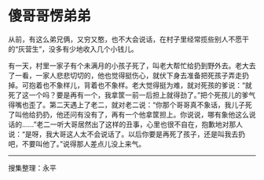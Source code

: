 # 傻哥哥愣弟弟

从前，有这么弟兄俩，又穷又憨，也不大会说话，在村子里经常揽些别人不愿干的“灰营生”，没多有少地收入几个小钱儿。

有一天，村里一家子有个未满月的小孩子死了，叫老大帮忙给扔到野外去。老大去了一看，一家人悲悲切切的，他也觉得挺伤心，就伏下身去准备把死孩子弄走扔掉。可抱着也不象样儿，背着也不象样。老大觉得挺为难，就对死孩的爹说：“就死了这一个吗？要是再有一个，我拿筐一前一后担上就得劲了。”把个死孩儿的爹气得嘴也歪了。第二天遇上了老二，就对老二说：“你那个哥哥真不象话，我儿子死了叫他给扔扔，他还问有没有了，再有一个他拿筐担上。你说说，哪有象他这么说话的……”老二一听大哥居然出了这样的丑事，心里也很不自在，抱歉地对那人说：“是呀，我大哥这人太不会说话了。以后你要是再死了孩子，还是叫我去扔吧，不要叫他了。”说得那人差点儿没上来气。

---

搜集整理：永平
